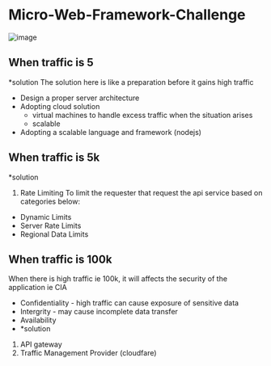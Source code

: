 # Micro-Web-Framework-Challenge

![image](https://user-images.githubusercontent.com/70791269/170765200-3b8355e1-3864-4605-8201-4000f97b6184.png)
## When traffic is 5
*solution
The solution here is like a preparation before it gains high traffic

  - Design a proper server architecture
  - Adopting cloud solution
    - virtual machines to handle excess traffic when the situation arises
    - scalable 
  - Adopting a scalable language and framework (nodejs)
  
  ## When traffic is 5k
*solution
1. Rate Limiting
To limit the requester that request the api service based on categories below:
  - Dynamic Limits
  - Server Rate Limits
  - Regional Data Limits
  
  ## When traffic is 100k
  When there is high traffic ie 100k, it will affects the security of the application ie CIA
  - Confidentiality - high traffic can cause exposure of sensitive data
  - Intergrity - may cause incomplete data transfer
  - Availability
- *solution
1. API gateway
2. Traffic Management Provider (cloudfare)

